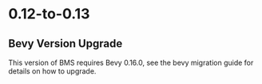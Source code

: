 # 0.12-to-0.13

## Bevy Version Upgrade
This version of BMS requires Bevy 0.16.0, see the bevy migration guide for details on how to upgrade.